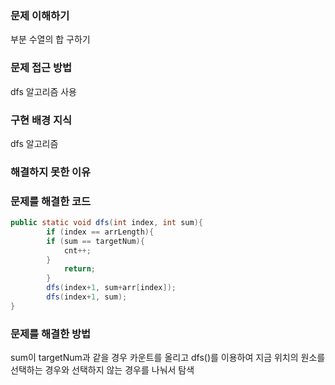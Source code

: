 ### 문제 이해하기
부분 수열의 합 구하기

### 문제 접근 방법
dfs 알고리즘 사용

### 구현 배경 지식
dfs 알고리즘

### 해결하지 못한 이유

### 문제를 해결한 코드
```java
public static void dfs(int index, int sum){
        if (index == arrLength){
        if (sum == targetNum){
            cnt++;
        }
            return;
        }
        dfs(index+1, sum+arr[index]);
        dfs(index+1, sum);
}
```

### 문제를 해결한 방법
sum이 targetNum과 같을 경우 카운트를 올리고 
dfs()를 이용하여 지금 위치의 원소를 선택하는 경우와 선택하지 않는 경우를 나눠서 탐색
